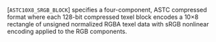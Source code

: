 [`ASTC10X8_SRGB_BLOCK`] specifies a four-component, ASTC
compressed format where each 128-bit compressed texel block encodes a
10×8 rectangle of unsigned normalized RGBA texel data with sRGB
nonlinear encoding applied to the RGB components.